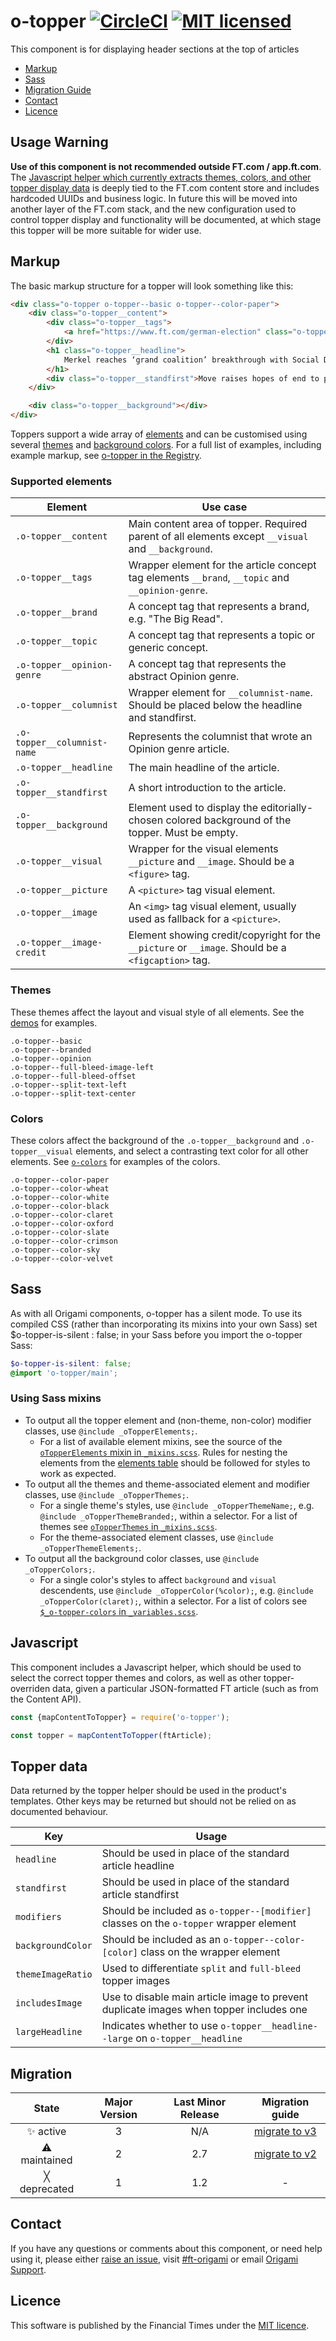 # o-topper [![CircleCI](https://circleci.com/gh/Financial-Times/o-topper.svg?style=svg)](https://circleci.com/gh/Financial-Times/o-topper) [![MIT licensed](https://img.shields.io/badge/license-MIT-blue.svg)](#licence)

This component is for displaying header sections at the top of articles

- [Markup](#markup)
- [Sass](#sass)
- [Migration Guide](#migration)
- [Contact](#contact)
- [Licence](#licence)

## Usage Warning

**Use of this component is not recommended outside FT.com / app.ft.com**. The [Javascript helper which currently extracts themes, colors, and other topper display data](/js/map-content-to-topper.js) is deeply tied to the FT.com content store and includes hardcoded UUIDs and business logic. In future this will be moved into another layer of the FT.com stack, and the new configuration used to control topper display and functionality will be documented, at which stage this topper will be more suitable for wider use.

## Markup

The basic markup structure for a topper will look something like this:

```html
<div class="o-topper o-topper--basic o-topper--color-paper">
	<div class="o-topper__content">
		<div class="o-topper__tags">
			<a href="https://www.ft.com/german-election" class="o-topper__topic">German election</a>
		</div>
		<h1 class="o-topper__headline">
			Merkel reaches ‘grand coalition’ breakthrough with Social Democrats
		</h1>
		<div class="o-topper__standfirst">Move raises hopes of end to political deadlock that has gripped Germany since September</div>
	</div>

	<div class="o-topper__background"></div>
</div>
```

Toppers support a wide array of [elements](#supported-elements) and can be customised using several [themes](#themes) and [background colors](#colors). For a full list of examples, including example markup, see [o-topper in the Registry](http://registry.origami.ft.com/components/o-topper).

### Supported elements

| Element                     | Use case                                                                                           |
|-----------------------------|----------------------------------------------------------------------------------------------------|
| `.o-topper__content`        | Main content area of topper. Required parent of all elements except `__visual` and `__background`. |
| `.o-topper__tags`           | Wrapper element for the article concept tag elements `__brand`, `__topic` and `__opinion-genre`.   |
| `.o-topper__brand`          | A concept tag that represents a brand, e.g. "The Big Read".                                        |
| `.o-topper__topic`          | A concept tag that represents a topic or generic concept.                                          |
| `.o-topper__opinion-genre`  | A concept tag that represents the abstract Opinion genre.                                          |
| `.o-topper__columnist`      | Wrapper element for `__columnist-name`. Should be placed below the headline and standfirst.        |
| `.o-topper__columnist-name` | Represents the columnist that wrote an Opinion genre article.                                      |
| `.o-topper__headline`       | The main headline of the article.                                                                  |
| `.o-topper__standfirst`     | A short introduction to the article.                                                               |
| `.o-topper__background`     | Element used to display the editorially-chosen colored background of the topper. Must be empty.    |
| `.o-topper__visual`         | Wrapper for the visual elements `__picture` and `__image`. Should be a `<figure>` tag.             |
| `.o-topper__picture`        | A `<picture>` tag visual element.                                                                  |
| `.o-topper__image`          | An `<img>` tag visual element, usually used as fallback for a `<picture>`.                         |
| `.o-topper__image-credit`   | Element showing credit/copyright for the `__picture` or `__image`. Should be a `<figcaption>` tag. |

### Themes

These themes affect the layout and visual style of all elements. See the [demos](http://registry.origami.ft.com/components/o-topper) for examples.

```
.o-topper--basic
.o-topper--branded
.o-topper--opinion
.o-topper--full-bleed-image-left
.o-topper--full-bleed-offset
.o-topper--split-text-left
.o-topper--split-text-center
```

### Colors

These colors affect the background of the `.o-topper__background` and `.o-topper__visual` elements, and select a contrasting text color for all other elements. See [`o-colors`](http://registry.origami.ft.com/components/o-colors) for examples of the colors.

```
.o-topper--color-paper
.o-topper--color-wheat
.o-topper--color-white
.o-topper--color-black
.o-topper--color-claret
.o-topper--color-oxford
.o-topper--color-slate
.o-topper--color-crimson
.o-topper--color-sky
.o-topper--color-velvet
```

## Sass

As with all Origami components, o-topper has a silent mode. To use its compiled CSS (rather than incorporating its mixins into your own Sass) set $o-topper-is-silent : false; in your Sass before you import the o-topper Sass:

```scss
$o-topper-is-silent: false;
@import 'o-topper/main';
```

### Using Sass mixins

- To output all the topper element and (non-theme, non-color) modifier classes, use `@include _oTopperElements;`.
  - For a list of available element mixins, see the source of the [`oTopperElements` mixin in `_mixins.scss`](scss/_mixins.scss#L25-L47). Rules for nesting the elements from the [elements table](#supported-elements) should be followed for styles to work as expected.
- To output all the themes and theme-associated element and modifier classes, use `@include _oTopperThemes;`.
  - For a single theme's styles, use `@include _oTopperThemeName;`, e.g. `@include _oTopperThemeBranded;`, within a selector. For a list of themes see [`oTopperThemes` in `_mixins.scss`](scss/_mixins.scss#L8-L20).
  - For the theme-associated element classes, use `@include _oTopperThemeElements;`.
- To output all the background color classes, use `@include _oTopperColors;`.
  - For a single color's styles to affect `background` and `visual` descendents, use `@include _oTopperColor(%color);`, e.g. `@include _oTopperColor(claret);`, within a selector. For a list of colors see [`$_o-topper-colors` in `_variables.scss`](scss/_variables.scss#L2).

## Javascript

This component includes a Javascript helper, which should be used to select the correct topper themes and colors, as well as other topper-overriden data, given a particular JSON-formatted FT article (such as from the Content API).

```js
const {mapContentToTopper} = require('o-topper');

const topper = mapContentToTopper(ftArticle);
```

## Topper data

Data returned by the topper helper should be used in the product's templates. Other keys may be returned but should not be relied on as documented behaviour.

| Key               | Usage                                                                                  |
|-------------------|----------------------------------------------------------------------------------------|
| `headline`        | Should be used in place of the standard article headline                               |
| `standfirst`      | Should be used in place of the standard article standfirst                             |
| `modifiers`       | Should be included as `o-topper--[modifier]` classes on the `o-topper` wrapper element |
| `backgroundColor` | Should be included as an `o-topper--color-[color]` class on the wrapper element        |
| `themeImageRatio` | Used to differentiate `split` and `full-bleed` topper images                           |
| `includesImage`   | Use to disable main article image to prevent duplicate images when topper includes one |
| `largeHeadline`   | Indicates whether to use `o-topper__headline--large` on `o-topper__headline`           |

## Migration

State | Major Version | Last Minor Release | Migration guide |
:---: | :---: | :---: | :---:
✨ active | 3 | N/A  | [migrate to v3](MIGRATION.md#migrating-from-v2-to-v3) |
⚠ maintained | 2 | 2.7  | [migrate to v2](MIGRATION.md#migrating-from-v1-to-v2) |
╳ deprecated | 1 | 1.2  | - |

## Contact

If you have any questions or comments about this component, or need help using it, please either [raise an issue](https://github.com/Financial-Times/o-teaser/issues), visit [#ft-origami](https://financialtimes.slack.com/messages/ft-origami/) or email [Origami Support](mailto:origami-support@ft.com).

## Licence

This software is published by the Financial Times under the [MIT licence](http://opensource.org/licenses/MIT).
